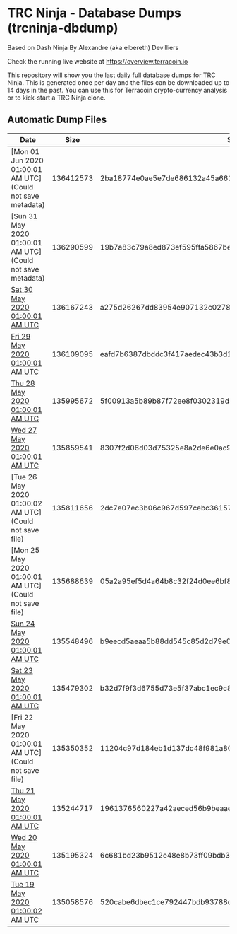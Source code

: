 # TRC Ninja - Database Dumps (trcninja-dbdump)
Based on Dash Ninja By Alexandre (aka elbereth) Devilliers

Check the running live website at https://overview.terracoin.io

This repository will show you the last daily full database dumps for TRC Ninja. This is generated once per day and the files can be downloaded up to 14 days in the past.
You can use this for Terracoin crypto-currency analysis or to kick-start a TRC Ninja clone.


## Automatic Dump Files
| Date | Size | SHA256 |
|--|--|--|
| [Mon 01 Jun 2020 01:00:01 AM UTC](Could not save metadata) | 136412573 | 2ba18774e0ae5e7de686132a45a662688dee20859f43cd7a5d5e6795a96da3fc | 
| [Sun 31 May 2020 01:00:01 AM UTC](Could not save metadata) | 136290599 | 19b7a83c79a8ed873ef595ffa5867be49921f2e03a2f78335aeccd9a3f902721 | 
| [Sat 30 May 2020 01:00:01 AM UTC]() | 136167243 | a275d26267dd83954e907132c02785ccb51502c339b61f6a7c8dc2fa62a378be | 
| [Fri 29 May 2020 01:00:01 AM UTC]() | 136109095 | eafd7b6387dbddc3f417aedec43b3d1454f1e4016f7494ecf6ac1681e2c694b5 | 
| [Thu 28 May 2020 01:00:01 AM UTC]() | 135995672 | 5f00913a5b89b87f72ee8f0302319da30d2c04c136111a4e07460587dc7405e2 | 
| [Wed 27 May 2020 01:00:01 AM UTC](https://transfer.sh/HrvBG/trcninja-dbdump-20200527010001.tar.bz2) | 135859541 | 8307f2d06d03d75325e8a2de6e0ac9975cdb069cd338824e68dd4800200d650c | 
| [Tue 26 May 2020 01:00:02 AM UTC](Could not save file) | 135811656 | 2dc7e07ec3b06c967d597cebc36157cf0583ebae69055b58c80d7f9b2c239d35 | 
| [Mon 25 May 2020 01:00:01 AM UTC](Could not save file) | 135688639 | 05a2a95ef5d4a64b8c32f24d0ee6bf8506b3c4fcd08ae10ae081b8e50a080259 | 
| [Sun 24 May 2020 01:00:01 AM UTC](https://transfer.sh/HPKXT/trcninja-dbdump-20200524010001.tar.bz2) | 135548496 | b9eecd5aeaa5b88dd545c85d2d79e0db07f89bec5f44ecc702b538240b687202 | 
| [Sat 23 May 2020 01:00:01 AM UTC]() | 135479302 | b32d7f9f3d6755d73e5f37abc1ec9c8a2676118868e774e4a2754adc625b8844 | 
| [Fri 22 May 2020 01:00:01 AM UTC](Could not save file) | 135350352 | 11204c97d184eb1d137dc48f981a80ddf6410f1efbc18f62cb06d987fb8513f2 | 
| [Thu 21 May 2020 01:00:01 AM UTC]() | 135244717 | 1961376560227a42aeced56b9beaaee2faf7758bd89e852a229dacf36ef6dc8a | 
| [Wed 20 May 2020 01:00:01 AM UTC](https://transfer.sh/nGcwh/trcninja-dbdump-20200520010001.tar.bz2) | 135195324 | 6c681bd23b9512e48e8b73ff09bdb37416b1d15b1ab3007f55a4092649293c55 | 
| [Tue 19 May 2020 01:00:02 AM UTC]() | 135058576 | 520cabe6dbec1ce792447bdb93788ded83daed686bb327307ed962e9e04e9bed | 
